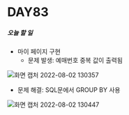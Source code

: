 # DAY83

##### 오늘 할 일
* 마이 페이지 구현
  * 문제 발생: 예매번호 중복 값이 출력됨

![화면 캡처 2022-08-02 130357](https://user-images.githubusercontent.com/103159709/182289604-4ec60489-0abc-4ebb-b1f8-94b858781bb4.png)

  * 문제 해결: SQL문에서 GROUP BY 사용
 
![화면 캡처 2022-08-02 130447](https://user-images.githubusercontent.com/103159709/182290094-45d73eaa-ed5b-405c-aaf2-04bfd97afc27.png)

 
